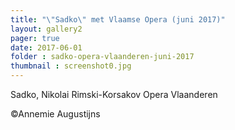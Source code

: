 ```yaml
---
title: "\"Sadko\" met Vlaamse Opera (juni 2017)"
layout: gallery2 
pager: true
date: 2017-06-01
folder : sadko-opera-vlaanderen-juni-2017
thumbnail : screenshot0.jpg
---
```


Sadko, Nikolai Rimski-Korsakov
Opera Vlaanderen

©Annemie Augustijns